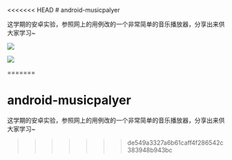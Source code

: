 <<<<<<< HEAD
﻿# android-musicpalyer

这学期的安卓实验，参照网上的用例改的一个非常简单的音乐播放器，分享出来供大家学习~

![](https://icon.qiantucdn.com/20191206/6c2d9e3de26b2573c63538d0549c6f352)

![](https://icon.qiantucdn.com/20191206/fa88a0e8f5a27de724f9a9d02af2b60e2)


=======
# android-musicpalyer
这学期的安卓实验，参照网上的用例改的一个非常简单的音乐播放器，分享出来供大家学习~
>>>>>>> de549a3327a6b61caff4f286542c383948b943bc

